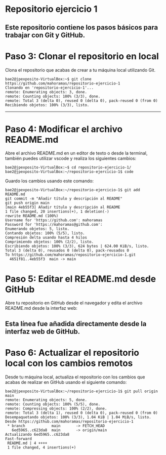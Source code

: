 # Repositorio ejercicio 1

Este repositorio contiene los pasos básicos para trabajar con Git y GitHub.
---
# Paso 3: Clonar el repositorio en local

Clona el repositorio que acabas de crear a tu máquina local utilizando Git.
```
bae2@jpexposito-VirtualBox:~$ git clone https://github.com/mahoramas/repositorio-ejercicio-1
Clonando en 'repositorio-ejercicio-1'...
remote: Enumerating objects: 3, done.
remote: Counting objects: 100% (3/3), done.
remote: Total 3 (delta 0), reused 0 (delta 0), pack-reused 0 (from 0)
Recibiendo objetos: 100% (3/3), listo.
```
---
# Paso 4: Modificar el archivo README.md

Abre el archivo README.md en un editor de texto o desde la terminal, también puedes utilizar vscode y realiza los siguientes cambios:
```
bae2@jpexposito-VirtualBox:~$ cd repositorio-ejercicio-1/
bae2@jpexposito-VirtualBox:~/repositorio-ejercicio-1$ code
```
Guardo los cambios usando este comando:
```code
bae2@jpexposito-VirtualBox:~/repositorio-ejercicio-1$ git add README.md
git commit -m "Añadir título y descripción al README"
git push origin main
[main 4eb55f3] Añadir título y descripción al README
1 file changed, 20 insertions(+), 1 deletion(-)
rewrite README.md (100%)
Username for 'https://github.com': mahoramas
Password for 'https://mahoramas@github.com':
Enumerando objetos: 5, listo.
Contando objetos: 100% (5/5), listo.
Compresión delta usando hasta 4 hilos
Comprimiendo objetos: 100% (2/2), listo.
Escribiendo objetos: 100% (3/3), 624 bytes | 624.00 KiB/s, listo.
Total 3 (delta 0), reusados 0 (delta 0), pack-reusados 0
To https://github.com/mahoramas/repositorio-ejercicio-1.git
  4651f81..4eb55f3  main -> main
```
# Paso 5: Editar el README.md desde GitHub
Abre tu repositorio en GitHub desde el navegador y edita el archivo README.md desde la interfaz web:

Esta línea fue añadida directamente desde la interfaz web de GitHub.
---

# Paso 6: Actualizar el repositorio local con los cambios remotos

Desde tu máquina local, actualiza el repositorio con los cambios que acabas de realizar en GitHub usando el siguiente comando:

```
bae2@jpexposito-VirtualBox:~/repositorio-ejercicio-1$ git pull origin main
remote: Enumerating objects: 5, done.
remote: Counting objects: 100% (5/5), done.
remote: Compressing objects: 100% (2/2), done.
remote: Total 3 (delta 1), reused 0 (delta 0), pack-reused 0 (from 0)
Desempaquetando objetos: 100% (3/3), 1.04 KiB | 1.04 MiB/s, listo.
Desde https://github.com/mahoramas/repositorio-ejercicio-1
 * branch            main       -> FETCH_HEAD
   6ed5965..c623da8  main       -> origin/main
Actualizando 6ed5965..c623da8
Fast-forward
 README.md | 4 ++++
 1 file changed, 4 insertions(+)
```
